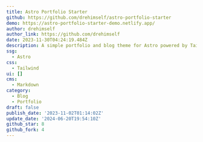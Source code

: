```yaml
---
title: Astro Portfolio Starter
github: https://github.com/drehimself/astro-portfolio-starter
demo: https://astro-portfolio-starter-demo.netlify.app/
author: drehimself
author_link: https://github.com/drehimself
date: 2023-11-30T04:24:19.484Z
description: A simple portfolio and blog theme for Astro powered by Tailwind CSS
ssg:
  - Astro
css:
  - Tailwind
ui: []
cms:
  - Markdown
category:
  - Blog
  - Portfolio
draft: false
publish_date: '2023-11-02T01:14:02Z'
update_date: '2024-06-20T19:54:10Z'
github_star: 8
github_fork: 4
---
```

